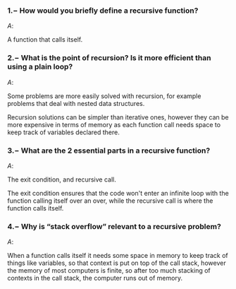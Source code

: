 ### $1.-$ How would you briefly define a recursive function?

$A:$

A function that calls itself.

### $2.-$ What is the point of recursion? Is it more efficient than using a plain loop?

$A:$

Some problems are more easily solved with recursion, for example problems that deal with nested data structures.

Recursion solutions can be simpler than iterative ones, however they can be more expensive in terms of memory as each function call needs space to keep track of variables declared there.

### $3.-$ What are the 2 essential parts in a recursive function?

$A:$

The exit condition, and recursive call.

The exit condition ensures that the code won't enter an infinite loop with the function calling itself over an over, while the recursive call is where the function calls itself.

### $4.-$ Why is “stack overflow” relevant to a recursive problem?

$A:$

When a function calls itself it needs some space in memory to keep track of things like variables, so that context is put on top of the call stack, however the memory of most computers is finite, so after too much stacking of contexts in the call stack, the computer runs out of memory.
